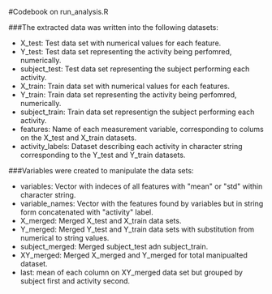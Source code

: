 #Codebook on run_analysis.R

###The extracted data was written into the following datasets:

* X_test: Test data set with numerical values for each feature.
* Y_test: Test data set representing the activity being perfomred, numerically.
* subject_test: Test data set representing the subject performing each activity.
* X_train: Train data set with numerical values for each features.
* Y_train: Train data set representing the activity being perfomred, numerically.
* subject_train: Train data set representign the subject performing each activity.
* features: Name of each measurement variable, corresponding to colums on the X_test and X_train datasets. 
* activity_labels: Dataset describing each activity in character string corresponding to the Y_test and Y_train datasets.

###Variables were created to manipulate the data sets:

* variables: Vector with indeces of all features with "mean" or "std" within character string.
* variable_names: Vector with the features found by variables but in string form concatenated with "activity" label.
* X_merged: Merged X_test and X_train data sets.
* Y_merged: Merged Y_test and Y_train data sets with substitution from numerical to string values.
* subject_merged: Merged subject_test adn subject_train.
* XY_merged: Merged X_merged and Y_merged for total manipualted dataset.
* last: mean of each column on XY_merged data set but grouped by subject first and activity second.
